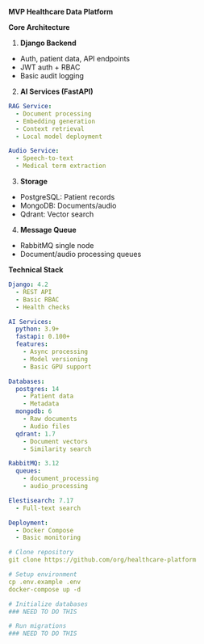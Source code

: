 **MVP Healthcare Data Platform**

**Core Architecture**
1. **Django Backend**
- Auth, patient data, API endpoints
- JWT auth + RBAC
- Basic audit logging

2. **AI Services (FastAPI)**
```yaml
RAG Service:
  - Document processing
  - Embedding generation
  - Context retrieval
  - Local model deployment

Audio Service:
  - Speech-to-text
  - Medical term extraction
```

3. **Storage**
- PostgreSQL: Patient records
- MongoDB: Documents/audio
- Qdrant: Vector search

4. **Message Queue**
- RabbitMQ single node
- Document/audio processing queues

**Technical Stack**
```yaml
Django: 4.2
  - REST API
  - Basic RBAC
  - Health checks

AI Services:
  python: 3.9+
  fastapi: 0.100+
  features:
    - Async processing
    - Model versioning
    - Basic GPU support

Databases:
  postgres: 14
    - Patient data
    - Metadata
  mongodb: 6
    - Raw documents
    - Audio files
  qdrant: 1.7
    - Document vectors
    - Similarity search

RabbitMQ: 3.12
  queues:
    - document_processing
    - audio_processing

Elestisearch: 7.17
  - Full-text search

Deployment:
  - Docker Compose
  - Basic monitoring

# Clone repository
git clone https://github.com/org/healthcare-platform

# Setup environment
cp .env.example .env
docker-compose up -d

# Initialize databases
### NEED TO DO THIS 

# Run migrations
### NEED TO DO THIS
```